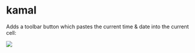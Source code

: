 kamal
===========

Adds a toolbar button which pastes the current time & date into the current cell:

![](icon.png)
